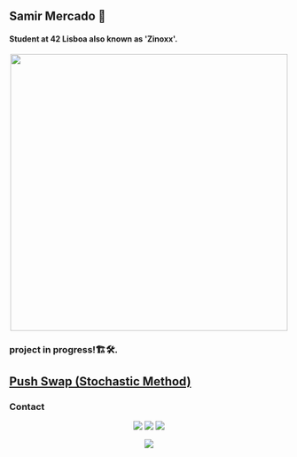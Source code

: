 ## Samir Mercado 🐬
#### Student at 42 Lisboa also known as 'Zinoxx'.

<p align="center">
  <img src="https://www.42lisboa.com/wp-content/uploads/2024/08/42-Lisboa_Horizontal.png" style="width: 500px;">
</p>

### project in progress!🏗️🛠️.

## [Push Swap (Stochastic Method)](https://github.com/Zinoxx0/Push_Swap)

### Contact
<p align="center">
	<a href="https://www.discord.com/users/zinoxx0"><img src="https://img.shields.io/badge/Discord-zinoxx0-7289DA?style=for-the-badge&logo=discord&logoColor=white"></a>
	<a href="https://www.instagram.com/Zinoxx.0"><img src="https://img.shields.io/badge/Instagram-Zinoxx.0-E4405F?style=for-the-badge&logo=instagram&logoColor=white"></a>
	<a href="https://www.steamcommunity.com/id/Zinoxx1"><img src="https://img.shields.io/badge/Steam-Zinoxx-000000?style=for-the-badge&logo=steam&logoColor=white"></a>
</p>

<p align="center">
  <img src="https://skillicons.dev/icons?i=c,cpp,py,js,photoshop,aftereffects">
</p>
